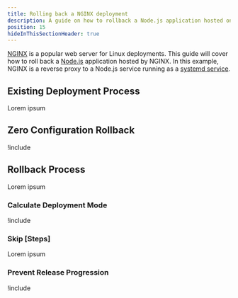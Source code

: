 ```yaml
---
title: Rolling back a NGINX deployment
description: A guide on how to rollback a Node.js application hosted on NGINX
position: 15
hideInThisSectionHeader: true
---
```


[NGINX](https://nginx.org) is a popular web server for Linux deployments.  This guide will cover how to roll back a [Node.js](https://nodejs.org/en/) application hosted by NGINX.  In this example, NGINX is a reverse proxy to a Node.js service running as a [systemd service](https://wiki.debian.org/systemd/Services).

## Existing Deployment Process

Lorem ipsum

## Zero Configuration Rollback
!include <zero-configuration-rollback>

## Rollback Process

Lorem ipsum

### Calculate Deployment Mode

!include <calculate-deployment-mode>

### Skip [Steps]

Lorem ipsum

### Prevent Release Progression

!include <prevent-release-progression>